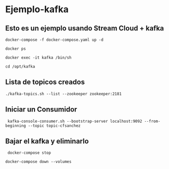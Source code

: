 # Ejemplo-kafka

## Esto es un ejemplo usando Stream Cloud + kafka 

 ```docker-compose -f docker-compose.yaml up -d```

```docker ps ```

```docker exec -it kafka /bin/sh```

```cd /opt/kafka ```

## Lista de topicos creados 

```./kafka-topics.sh --list --zookeeper zookeeper:2181```

## Iniciar un Consumidor 

``` kafka-console-consumer.sh --bootstrap-server localhost:9092 --from-beginning --topic topic-cfsanchez```

## Bajar el kafka y eliminarlo

``` docker-compose stop```

```docker-compose down --volumes```
